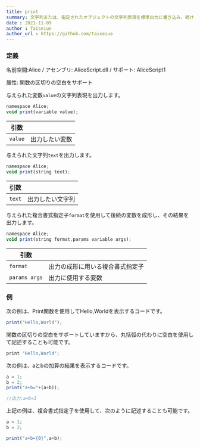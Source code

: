 ```yaml
---
title: print
summary: 文字列または、指定されたオブジェクトの文字列表現を標準出力に書き込み、続けて現在の行終端記号を書き込みます。
date : 2021-11-09
author : Taiseiue
author_url : https://github.com/taiseiue
---
```

### 定義
名前空間:Alice / アセンブリ: AliceScript.dll / サポート: AliceScript1

属性: 関数の区切りの空白をサポート

与えられた変数`value`の文字列表現を出力します。

```js title="AliceScript"
namespace Alice;
void print(variable value);
```

|引数| |
|-|-|
|`value`| 出力したい変数|

与えられた文字列`text`を出力します。

```js title="AliceScript"
namespace Alice;
void print(string text);
```

|引数| |
|-|-|
|`text`| 出力したい文字列|

与えられた複合書式指定子`format`を使用して後続の変数を成形し、その結果を出力します。

```js title="AliceScript"
namespace Alice;
void print(string format,params variable args);
```

|引数| |
|-|-|
|`format`| 出力の成形に用いる複合書式指定子|
|`params args`| 出力に使用する変数|

### 例
次の例は、Print関数を使用してHello,Worldを表示するコードです。

```js title="AliceScript"
print("Hello,World");
```

関数の区切りの空白をサポートしていますから、丸括弧の代わりに空白を使用して記述することも可能です。

```js title="AliceScript"
print "Hello,World";
```

次の例は、aとbの加算の結果を表示するコードです。

```js title="AliceScript"
a = 1;
b = 2;
print("a+b="+(a+b));

//出力:a+b=3
```

上記の例は、複合書式指定子を使用して、次のように記述することも可能です。

```js title="AliceScript"
a = 1;
b = 2;

print("a+b={0}",a+b);
```